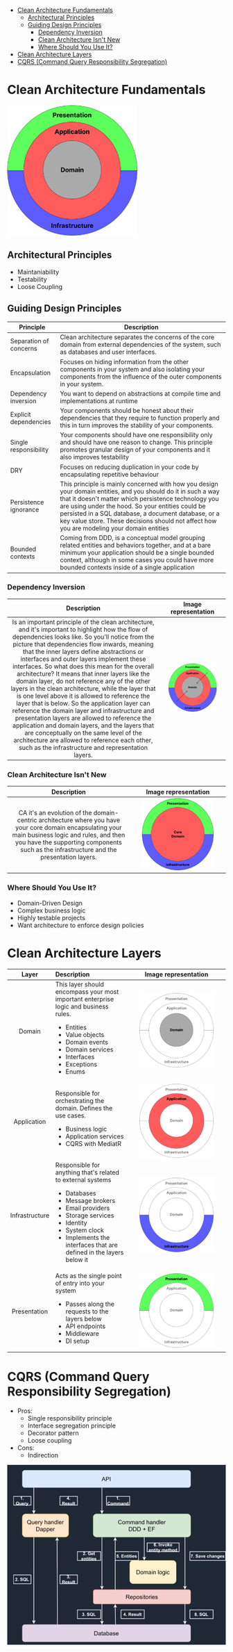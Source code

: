 - [Clean Architecture Fundamentals](#clean-architecture-fundamentals)
  - [Architectural Principles](#architectural-principles)
  - [Guiding Design Principles](#guiding-design-principles)
    - [Dependency Inversion](#dependency-inversion)
    - [Clean Architecture Isn't New](#clean-architecture-isnt-new)
    - [Where Should You Use It?](#where-should-you-use-it)
- [Clean Architecture Layers](#clean-architecture-layers)
- [CQRS (Command Query Responsibility Segregation)](#cqrs-command-query-responsibility-segregation)

# Clean Architecture Fundamentals
<img src="/images/Clean_Architecture.png" width='300'>

## Architectural Principles

- Maintaniability
- Testability
- Loose Coupling

## Guiding Design Principles
|Principle|Description|
|---------|-----------|
|Separation of concerns|Clean architecture separates the concerns of the core domain from external dependencies of the system, such as databases and user interfaces.|
|Encapsulation|Focuses on hiding information from the other components in your system and also isolating your components from the influence of the outer components in your system.|
|Dependency inversion|You want to depend on abstractions at compile time and implementations at runtime|
|Explicit dependencies|Your components should be honest about their dependencies that they require to function properly and this in turn improves the stability of your components.|
|Single responsibility|Your components should have one responsibility only and should have one reason to change. This principle promotes granular design of your components and it also improves testability|
|DRY|Focuses on reducing duplication in your code by encapsulating repetitive behaviour|
|Persistence ignorance|This principle is mainly concerned with how you design your domain entities, and you should do it in such a way that it doesn't matter which persistence technology you are using under the hood. So your entities could be persisted in a SQL database, a document database, or a key value store. These decisions should not affect how you are modeling your domain entities|
|Bounded contexts|Coming from DDD, is a conceptual model grouping related entities and behaviors together, and at a bare minimum your application should be a single bounded context, although in some cases you could have more bounded contexts inside of a single application|

### Dependency Inversion
|Description|Image representation|
|:---------:|:------------------:|
|Is an important principle of the clean architecture, and it's important to highlight how the flow of dependencies looks like. So you'll notice from the picture that dependencies flow inwards, meaning that the inner layers define abstractions or interfaces and outer layers implement these interfaces. So what does this mean for the overall architecture? It means that inner layers like the domain layer, do not reference any of the other layers in the clean architecture, while the layer that is one level above it is allowed to reference the layer that is below. So the application layer can reference the domain layer and infrastructure and presentation layers are allowed to reference the application and domain layers, and the layers that are conceptually on the same level of the architecture are allowed to reference each other, such as the infrastructure and representation layers.|<img src="/images/Clean_Architecture_Dependency_Inversion.png"  width="80%">|


### Clean Architecture Isn't New
|Description|Image representation|
|:---------:|:------------------:|
|CA it's an evolution of the domain-centric architecture where you have your core domain encapsulating your main business logic and rules, and then you have the supporting components such as the infrastructure and the presentation layers.|<img src="/images/Domain_Centric.png" width="80%">|

### Where Should You Use It?
- Domain-Driven Design
- Complex business logic
- Highly testable projects
- Want architecture to enforce design policies

# Clean Architecture Layers
|Layer|Description|Image representation|
|:---:|:---------|:------------------:|
|Domain|This layer should encompass your most important enterprise logic and business rules. <ul><li>Entities <li>Value objects</li> <li>Domain events</li> <li>Domain services</li><li>Interfaces</li><li>Exceptions</li><li>Enums</li></ul>|<img src="/images/Clean_Architecture_Domain.png" width="80%">|
|Application|Responsible for orchestrating the domain. Defines the use cases. <ul><li>Business logic</li><li>Application services</li><li>CQRS with MediatR</li></ul>|<img src="/images/Clean_Architecture_Application.png" width="80%">|
|Infrastructure|Responsible for anything that's related to external systems <ul><li>Databases</li><li>Message brokers</li><li>Email providers</li><li>Storage services</li><li>Identity</li><li>System clock</li><li>Implements the interfaces that are defined in the layers below it</li></ul>|<img src="/images/Clean_Architecture_Infrastructure.png" width="80%">|
|Presentation|Acts as the single point of entry into your system <ul><li>Passes along the requests to the layers below</li><li>API endpoints</li><li>Middleware</li><li>DI setup</li></ul>|<img src="/images/Clean_Architecture_Presentation.png" width="80%">|

# CQRS (Command Query Responsibility Segregation)
- Pros:
  - Single responsibility principle
  - Interface segregation principle
  - Decorator pattern
  - Loose coupling
- Cons:
  - Indirection

<img src="/images/CQRS_High_Level.png" alt="CQRS"/>